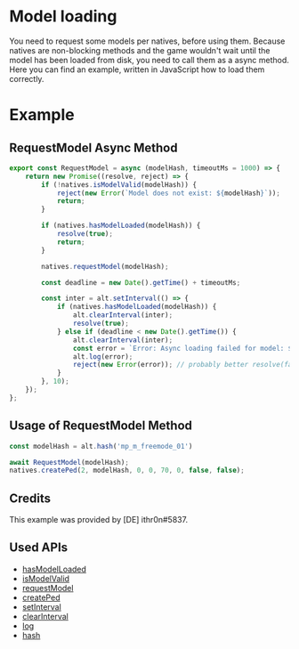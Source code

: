 # Model loading

You need to request some models per natives, before using them. Because natives are non-blocking methods and the game wouldn't wait until the model has been loaded from disk, you need to call them as a async method. Here you can find an example, written in JavaScript how to load them correctly.

# Example
## RequestModel Async Method
```js
export const RequestModel = async (modelHash, timeoutMs = 1000) => {
    return new Promise((resolve, reject) => {
        if (!natives.isModelValid(modelHash)) {
            reject(new Error(`Model does not exist: ${modelHash}`));
            return;
        }

        if (natives.hasModelLoaded(modelHash)) {
            resolve(true);
            return;
        }

        natives.requestModel(modelHash);

        const deadline = new Date().getTime() + timeoutMs;

        const inter = alt.setInterval(() => {
            if (natives.hasModelLoaded(modelHash)) {
                alt.clearInterval(inter);
                resolve(true);
            } else if (deadline < new Date().getTime()) {
                alt.clearInterval(inter);
                const error = `Error: Async loading failed for model: ${modelHash}`;
                alt.log(error);
                reject(new Error(error)); // probably better resolve(false)
            }
        }, 10);
    });
};
```

## Usage of RequestModel Method
```js
const modelHash = alt.hash('mp_m_freemode_01')

await RequestModel(modelHash);
natives.createPed(2, modelHash, 0, 0, 70, 0, false, false);
```

## Credits
This example was provided by \[DE] ithr0n#5837.

## Used APIs
- [hasModelLoaded](https://natives.altv.mp/#/0x98A4EB5D89A0C952)
- [isModelValid](https://natives.altv.mp/#/0xC0296A2EDF545E92)
- [requestModel](https://natives.altv.mp/#/0x963D27A58DF860AC)
- [createPed](https://natives.altv.mp/#/0xD49F9B0955C367DE)
- [setInterval](https://docs.altv.mp/js/api/alt-client.html#_altmp_altv_types_alt_client_setInterval)
- [clearInterval](https://docs.altv.mp/js/api/alt-client.html#_altmp_altv_types_alt_client_clearInterval)
- [log](https://docs.altv.mp/js/api/alt-client.html#_altmp_altv_types_alt_client_log)
- [hash](https://docs.altv.mp/js/api/alt-client.html#_altmp_altv_types_alt_client_hash)